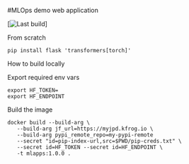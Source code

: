#MLOps demo web application

[![Last build](https://github.com/muldos/ml-webapp/actions/workflows/workflow.yaml)]

From scratch 

`pip install flask 'transformers[torch]'`

How to build locally 

Export required env vars
```
export HF_TOKEN=
export HF_ENDPOINT
```

Build the image

```
docker build --build-arg \ 
   --build-arg jf_url=https://myjpd.kfrog.io \
   --build-arg pypi_remote_repo=my-pypi-remote
   --secret "id=pip-index-url,src=$PWD/pip-creds.txt" \ 
   --secret id=HF_TOKEN --secret id=HF_ENDPOINT \ 
   -t mlapps:1.0.0 .
```